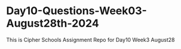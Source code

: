 # Day10-Questions-Week03-August28th-2024
This is Cipher Schools Assignment Repo for Day10 Week3 August28
